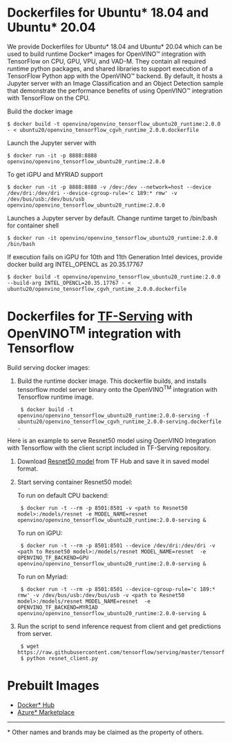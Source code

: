 
# Dockerfiles for Ubuntu* 18.04 and Ubuntu* 20.04


We provide Dockerfiles for Ubuntu* 18.04 and Ubuntu* 20.04 which can be used to build runtime Docker* images for OpenVINO™ integration with TensorFlow on CPU, GPU, VPU, and VAD-M.
They contain all required runtime python packages, and shared libraries to support execution of a TensorFlow Python app with the OpenVINO™ backend. By default, it hosts a Jupyter server with an Image Classification and an Object Detection sample that demonstrate the performance benefits of using OpenVINO™ integration with TensorFlow on the CPU.

Build the docker image

	$ docker build -t openvino/openvino_tensorflow_ubuntu20_runtime:2.0.0 - < ubuntu20/openvino_tensorflow_cgvh_runtime_2.0.0.dockerfile

Launch the Jupyter server with

	$ docker run -it -p 8888:8888 openvino/openvino_tensorflow_ubuntu20_runtime:2.0.0

To get iGPU and MYRIAD support

	$ docker run -it -p 8888:8888 -v /dev:/dev --network=host --device /dev/dri:/dev/dri --device-cgroup-rule='c 189:* rmw' -v /dev/bus/usb:/dev/bus/usb openvino/openvino_tensorflow_ubuntu20_runtime:2.0.0

Launches a Jupyter server by default. Change runtime target to /bin/bash for container shell

	$ docker run -it openvino/openvino_tensorflow_ubuntu20_runtime:2.0.0 /bin/bash

If execution fails on iGPU for 10th and 11th Generation Intel devices, provide docker build arg INTEL_OPENCL as 20.35.17767 

	$ docker build -t openvino/openvino_tensorflow_ubuntu20_runtime:2.0.0 --build-arg INTEL_OPENCL=20.35.17767 - < ubuntu20/openvino_tensorflow_cgvh_runtime_2.0.0.dockerfile

# Dockerfiles for [TF-Serving](#https://github.com/tensorflow/serving) with OpenVINO<sup>TM</sup> integration with Tensorflow

Build serving docker images:

1. Build the runtime docker image. This dockerfile builds, and installs tensorflow model server binary onto the OpenVINO<sup>TM</sup> integration with Tensorflow runtime image.

		$ docker build -t openvino/openvino_tensorflow_ubuntu20_runtime:2.0.0-serving -f ubuntu20/openvino_tensorflow_cgvh_runtime_2.0.0-serving.dockerfile .

Here is an example to serve Resnet50 model using OpenVINO Integration with Tensorflow with the client script included in TF-Serving repository.

1. Download [Resnet50 model](#https://tfhub.dev/google/imagenet/resnet_v2_50/classification/5) from TF Hub and save it in saved model format. 

2. Start serving container Resnet50 model:
	
	To run on default CPU backend:

		$ docker run -t --rm -p 8501:8501 -v <path to Resnet50 model>:/models/resnet -e MODEL_NAME=resnet openvino/openvino_tensorflow_ubuntu20_runtime:2.0.0-serving &

	To run on iGPU:

		$ docker run -t --rm -p 8501:8501 --device /dev/dri:/dev/dri -v <path to Resnet50 model>:/models/resnet MODEL_NAME=resnet  -e OPENVINO_TF_BACKEND=GPU openvino/openvino_tensorflow_ubuntu20_runtime:2.0.0-serving &

	To run on Myriad:

		$ docker run -t --rm -p 8501:8501 --device-cgroup-rule='c 189:* rmw' -v /dev/bus/usb:/dev/bus/usb -v <path to Resnet50 model>:/models/resnet MODEL_NAME=resnet  -e OPENVINO_TF_BACKEND=MYRIAD openvino/openvino_tensorflow_ubuntu20_runtime:2.0.0-serving &

3. Run the script to send inference request from client and get predictions from server.

		$ wget https://raw.githubusercontent.com/tensorflow/serving/master/tensorflow_serving/example/resnet_client.py
		$ python resnet_client.py

# Prebuilt Images

- [Docker* Hub](https://hub.docker.com/u/openvino/)
- [Azure* Marketplace](https://azuremarketplace.microsoft.com/en-us/marketplace/apps/intel_corporation.openvino)

---
\* Other names and brands may be claimed as the property of others.
